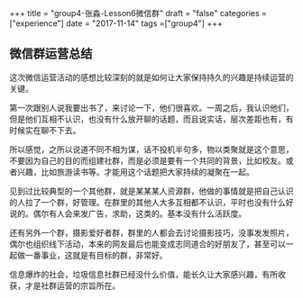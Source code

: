 +++
title = "group4-张淼-Lesson6微信群"
draft = "false"
categories = ["experience"]
date = "2017-11-14"
tags =["group4"]
+++


## 微信群运营总结

这次微信运营活动的感想比较深刻的就是如何让大家保持持久的兴趣是持续运营的关键。

第一次跟别人说我要出书了，来讨论一下，他们很喜欢。一周之后，我认识他们，但是他们互相不认识，也没有什么放开聊的话题，而且说实话，层次差距也有，有时候实在聊不下去。

所以感觉，之所以说道不同不相为谋，话不投机半句多，物以类聚就是这个意思，不要因为自己的目的而组建社群，而是必须是要有一个共同的背景，比如校友。或者兴趣，比如旅游读书等。才能用这个话题把大家持续的凝聚在一起。

见到过比较典型的一个其他群，就是某某某人资源群，他做的事情就是把自己认识的人拉了一个群，好管理。在群里的其他人大多互相都不认识，平时也没有什么好说的。偶尔有人会来发广告，求助，这类的。基本没有什么活跃度。

还有另外一个群，摄影爱好者群，群里的人都会去讨论摄影技巧，没事发发照片，偶尔也组织线下活动，本来的网友最后也能变成志同道合的好朋友了，甚至可以一起做一番事业，这就是有目标的群，非常好。

信息爆炸的社会，垃圾信息社群已经没什么价值，能长久让大家感兴趣，有所收获，才是社群运营的宗旨所在。
